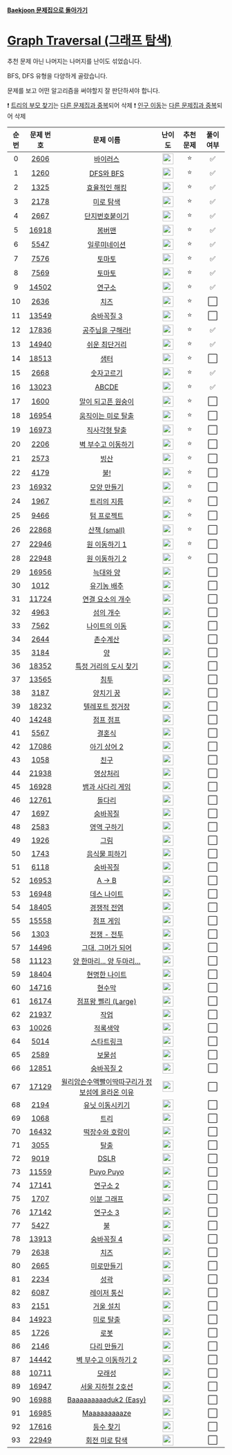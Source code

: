 **[Baekjoon 문제집으로 돌아가기](../readme.md)**

# [Graph Traversal (그래프 탐색)](https://www.acmicpc.net/workbook/view/6853)

추천 문제 아닌 나머지는 나머지를 난이도 섞었습니다.

BFS, DFS 유형을 다양하게 골랐습니다.

문제를 보고 어떤 알고리즘을 써야할지 잘 판단하셔야 합니다.

❗ [트리의 부모 찾기](https://www.acmicpc.net/problem/11725)는 [다른 문제집과 중복](../트리/트리의_부모_찾기.md)되어 삭제
❗ [인구 이동](https://www.acmicpc.net/problem/16234)는 [다른 문제집과 중복](../시뮬레이션/인구_이동.md)되어 삭제

| 순번 |                   문제 번호                    |                                               문제 이름                                               |                                난이도                                 | 추천 문제 | 풀이 여부 |
| :--: | :--------------------------------------------: | :---------------------------------------------------------------------------------------------------: | :-------------------------------------------------------------------: | :-------: | :-------: |
|  0   |  [2606](https://www.acmicpc.net/problem/2606)  |                                        [바이러스](바이러스.md)                                        | <img height="25px" src="https://static.solved.ac/tier_small/8.svg"/>  |    ⭐     |    ✅     |
|  1   |  [1260](https://www.acmicpc.net/problem/1260)  |                                       [DFS와 BFS](DFS와_BFS.md)                                       | <img height="25px" src="https://static.solved.ac/tier_small/9.svg"/>  |    ⭐     |    ✅     |
|  2   |  [1325](https://www.acmicpc.net/problem/1325)  |                                   [효율적인 해킹](효율적인_해킹.md)                                   | <img height="25px" src="https://static.solved.ac/tier_small/10.svg"/> |    ⭐     |    ✅     |
|  3   |  [2178](https://www.acmicpc.net/problem/2178)  |                                       [미로 탐색](미로_탐색.md)                                       | <img height="25px" src="https://static.solved.ac/tier_small/10.svg"/> |    ⭐     |    ✅     |
|  4   |  [2667](https://www.acmicpc.net/problem/2667)  |                                  [단지번호붙이기](단지번호붙이기.md)                                  | <img height="25px" src="https://static.solved.ac/tier_small/10.svg"/> |    ⭐     |    ✅     |
|  5   | [16918](https://www.acmicpc.net/problem/16918) |                                          [봄버맨](봄버맨.md)                                          | <img height="25px" src="https://static.solved.ac/tier_small/10.svg"/> |    ⭐     |    ✅     |
|  6   |  [5547](https://www.acmicpc.net/problem/5547)  |                                    [일루미네이션](일루미네이션.md)                                    | <img height="25px" src="https://static.solved.ac/tier_small/10.svg"/> |    ⭐     |    ✅     |
|  7   |  [7576](https://www.acmicpc.net/problem/7576)  |                                         [토마토](토마토1.md)                                          | <img height="25px" src="https://static.solved.ac/tier_small/11.svg"/> |    ⭐     |    ✅     |
|  8   |  [7569](https://www.acmicpc.net/problem/7569)  |                                         [토마토](토마토2.md)                                          | <img height="25px" src="https://static.solved.ac/tier_small/11.svg"/> |    ⭐     |    ✅     |
|  9   | [14502](https://www.acmicpc.net/problem/14502) |                                          [연구소](연구소.md)                                          | <img height="25px" src="https://static.solved.ac/tier_small/11.svg"/> |    ⭐     |    ✅     |
|  10  |  [2636](https://www.acmicpc.net/problem/2636)  |                                            [치즈](치즈.md)                                            | <img height="25px" src="https://static.solved.ac/tier_small/11.svg"/> |    ⭐     |    ⬜️    |
|  11  | [13549](https://www.acmicpc.net/problem/13549) |                                      [숨바꼭질 3](숨바꼭질_3.md)                                      | <img height="25px" src="https://static.solved.ac/tier_small/11.svg"/> |    ⭐     |    ⬜️    |
|  12  | [17836](https://www.acmicpc.net/problem/17836) |                                [공주님을 구해라!](공주님을_구해라!.md)                                | <img height="25px" src="https://static.solved.ac/tier_small/11.svg"/> |    ⭐     |    ✅     |
|  13  | [14940](https://www.acmicpc.net/problem/14940) |                                   [쉬운 최단거리](쉬운_최단거리.md)                                   | <img height="25px" src="https://static.solved.ac/tier_small/11.svg"/> |    ⭐     |    ✅     |
|  14  | [18513](https://www.acmicpc.net/problem/18513) |                                            [샘터](샘터.md)                                            | <img height="25px" src="https://static.solved.ac/tier_small/11.svg"/> |    ⭐     |    ⬜️    |
|  15  |  [2668](https://www.acmicpc.net/problem/2668)  |                                      [숫자고르기](숫자고르기.md)                                      | <img height="25px" src="https://static.solved.ac/tier_small/11.svg"/> |    ⭐     |    ✅     |
|  16  | [13023](https://www.acmicpc.net/problem/13023) |                                           [ABCDE](ABCDE.md)                                           | <img height="25px" src="https://static.solved.ac/tier_small/11.svg"/> |    ⭐     |    ✅     |
|  17  |  [1600](https://www.acmicpc.net/problem/1600)  |                              [말이 되고픈 원숭이](말이_되고픈_원숭이.md)                              | <img height="25px" src="https://static.solved.ac/tier_small/12.svg"/> |    ⭐     |    ⬜️    |
|  18  | [16954](https://www.acmicpc.net/problem/16954) |                              [움직이는 미로 탈출](움직이는_미로_탈출.md)                              | <img height="25px" src="https://static.solved.ac/tier_small/12.svg"/> |    ⭐     |    ⬜️    |
|  19  | [16973](https://www.acmicpc.net/problem/16973) |                                   [직사각형 탈출](직사각형_탈출.md)                                   | <img height="25px" src="https://static.solved.ac/tier_small/12.svg"/> |    ⭐     |    ⬜️    |
|  20  |  [2206](https://www.acmicpc.net/problem/2206)  |                              [벽 부수고 이동하기](벽_부수고_이동하기.md)                              | <img height="25px" src="https://static.solved.ac/tier_small/12.svg"/> |    ⭐     |    ⬜️    |
|  21  |  [2573](https://www.acmicpc.net/problem/2573)  |                                            [빙산](빙산.md)                                            | <img height="25px" src="https://static.solved.ac/tier_small/12.svg"/> |    ⭐     |    ⬜️    |
|  22  |  [4179](https://www.acmicpc.net/problem/4179)  |                                             [불!](불!.md)                                             | <img height="25px" src="https://static.solved.ac/tier_small/12.svg"/> |    ⭐     |    ⬜️    |
|  23  | [16932](https://www.acmicpc.net/problem/16932) |                                     [모양 만들기](모양_만들기.md)                                     | <img height="25px" src="https://static.solved.ac/tier_small/12.svg"/> |    ⭐     |    ⬜️    |
|  24  |  [1967](https://www.acmicpc.net/problem/1967)  |                                     [트리의 지름](트리의_지름.md)                                     | <img height="25px" src="https://static.solved.ac/tier_small/12.svg"/> |    ⭐     |    ⬜️    |
|  25  |  [9466](https://www.acmicpc.net/problem/9466)  |                                     [텀 프로젝트](텀_프로젝트.md)                                     | <img height="25px" src="https://static.solved.ac/tier_small/13.svg"/> |    ⭐     |    ⬜️    |
|  26  | [22868](https://www.acmicpc.net/problem/22868) |                                     [산책 (small)](산책_small.md)                                     | <img height="25px" src="https://static.solved.ac/tier_small/13.svg"/> |    ⭐     |    ⬜️    |
|  27  | [22946](https://www.acmicpc.net/problem/22946) |                                   [원 이동하기 1](원_이동하기_1.md)                                   | <img height="25px" src="https://static.solved.ac/tier_small/14.svg"/> |    ⭐     |    ⬜️    |
|  28  | [22948](https://www.acmicpc.net/problem/22948) |                                   [원 이동하기 2](원_이동하기_2.md)                                   | <img height="25px" src="https://static.solved.ac/tier_small/14.svg"/> |    ⭐     |    ⬜️    |
|  29  | [16956](https://www.acmicpc.net/problem/16956) |                                       [늑대와 양](늑대와_양.md)                                       | <img height="25px" src="https://static.solved.ac/tier_small/8.svg"/>  |           |    ⬜️    |
|  30  |  [1012](https://www.acmicpc.net/problem/1012)  |                                     [유기농 배추](유기농_배추.md)                                     | <img height="25px" src="https://static.solved.ac/tier_small/9.svg"/>  |           |    ⬜️    |
|  31  | [11724](https://www.acmicpc.net/problem/11724) |                                [연결 요소의 개수](연결_요소의_개수.md)                                | <img height="25px" src="https://static.solved.ac/tier_small/9.svg"/>  |           |    ⬜️    |
|  32  |  [4963](https://www.acmicpc.net/problem/4963)  |                                       [섬의 개수](섬의_개수.md)                                       | <img height="25px" src="https://static.solved.ac/tier_small/9.svg"/>  |           |    ⬜️    |
|  33  |  [7562](https://www.acmicpc.net/problem/7562)  |                                   [나이트의 이동](나이트의_이동.md)                                   | <img height="25px" src="https://static.solved.ac/tier_small/9.svg"/>  |           |    ⬜️    |
|  34  |  [2644](https://www.acmicpc.net/problem/2644)  |                                        [촌수계산](촌수계산.md)                                        | <img height="25px" src="https://static.solved.ac/tier_small/9.svg"/>  |           |    ⬜️    |
|  35  |  [3184](https://www.acmicpc.net/problem/3184)  |                                              [양](양.md)                                              | <img height="25px" src="https://static.solved.ac/tier_small/9.svg"/>  |           |    ⬜️    |
|  36  | [18352](https://www.acmicpc.net/problem/18352) |                           [특정 거리의 도시 찾기](특정_거리의_도시_찾기.md)                           | <img height="25px" src="https://static.solved.ac/tier_small/9.svg"/>  |           |    ⬜️    |
|  37  | [13565](https://www.acmicpc.net/problem/13565) |                                            [침투](침투.md)                                            | <img height="25px" src="https://static.solved.ac/tier_small/9.svg"/>  |           |    ⬜️    |
|  38  |  [3187](https://www.acmicpc.net/problem/3187)  |                                       [양치기 꿍](양치기_꿍.md)                                       | <img height="25px" src="https://static.solved.ac/tier_small/9.svg"/>  |           |    ⬜️    |
|  39  | [18232](https://www.acmicpc.net/problem/18232) |                                 [텔레포트 정거장](텔레포트_정거장.md)                                 | <img height="25px" src="https://static.solved.ac/tier_small/9.svg"/>  |           |    ⬜️    |
|  40  | [14248](https://www.acmicpc.net/problem/14248) |                                       [점프 점프](점프_점프.md)                                       | <img height="25px" src="https://static.solved.ac/tier_small/9.svg"/>  |           |    ⬜️    |
|  41  |  [5567](https://www.acmicpc.net/problem/5567)  |                                          [결혼식](결혼식.md)                                          | <img height="25px" src="https://static.solved.ac/tier_small/9.svg"/>  |           |    ⬜️    |
|  42  | [17086](https://www.acmicpc.net/problem/17086) |                                     [아기 상어 2](아기_상어_2.md)                                     | <img height="25px" src="https://static.solved.ac/tier_small/9.svg"/>  |           |    ⬜️    |
|  43  |  [1058](https://www.acmicpc.net/problem/1058)  |                                            [친구](친구.md)                                            | <img height="25px" src="https://static.solved.ac/tier_small/9.svg"/>  |           |    ⬜️    |
|  44  | [21938](https://www.acmicpc.net/problem/21938) |                                        [영상처리](영상처리.md)                                        | <img height="25px" src="https://static.solved.ac/tier_small/9.svg"/>  |           |    ⬜️    |
|  45  | [16928](https://www.acmicpc.net/problem/16928) |                                [뱀과 사다리 게임](뱀과_사다리_게임.md)                                | <img height="25px" src="https://static.solved.ac/tier_small/10.svg"/> |           |    ⬜️    |
|  46  | [12761](https://www.acmicpc.net/problem/12761) |                                          [돌다리](돌다리.md)                                          | <img height="25px" src="https://static.solved.ac/tier_small/10.svg"/> |           |    ⬜️    |
|  47  |  [1697](https://www.acmicpc.net/problem/1697)  |                                        [숨바꼭질](숨바꼭질.md)                                        | <img height="25px" src="https://static.solved.ac/tier_small/10.svg"/> |           |    ⬜️    |
|  48  |  [2583](https://www.acmicpc.net/problem/2583)  |                                     [영역 구하기](영역_구하기.md)                                     | <img height="25px" src="https://static.solved.ac/tier_small/10.svg"/> |           |    ⬜️    |
|  49  |  [1926](https://www.acmicpc.net/problem/1926)  |                                            [그림](그림.md)                                            | <img height="25px" src="https://static.solved.ac/tier_small/10.svg"/> |           |    ⬜️    |
|  50  |  [1743](https://www.acmicpc.net/problem/1743)  |                                   [음식물 피하기](음식물_피하기.md)                                   | <img height="25px" src="https://static.solved.ac/tier_small/10.svg"/> |           |    ⬜️    |
|  51  |  [6118](https://www.acmicpc.net/problem/6118)  |                                        [숨바꼭질](숨바꼭질.md)                                        | <img height="25px" src="https://static.solved.ac/tier_small/10.svg"/> |           |    ⬜️    |
|  52  | [16953](https://www.acmicpc.net/problem/16953) |                                            [A → B](A→B.md)                                            | <img height="25px" src="https://static.solved.ac/tier_small/10.svg"/> |           |    ⬜️    |
|  53  | [16948](https://www.acmicpc.net/problem/16948) |                                     [데스 나이트](데스_나이트.md)                                     | <img height="25px" src="https://static.solved.ac/tier_small/10.svg"/> |           |    ⬜️    |
|  54  | [18405](https://www.acmicpc.net/problem/18405) |                                     [경쟁적 전염](경쟁적_전염.md)                                     | <img height="25px" src="https://static.solved.ac/tier_small/10.svg"/> |           |    ⬜️    |
|  55  | [15558](https://www.acmicpc.net/problem/15558) |                                       [점프 게임](점프_게임.md)                                       | <img height="25px" src="https://static.solved.ac/tier_small/10.svg"/> |           |    ⬜️    |
|  56  |  [1303](https://www.acmicpc.net/problem/1303)  |                                      [전쟁 - 전투](전쟁_전투.md)                                      | <img height="25px" src="https://static.solved.ac/tier_small/10.svg"/> |           |    ⬜️    |
|  57  | [14496](https://www.acmicpc.net/problem/14496) |                               [그대, 그머가 되어](그대_그머가_되어.md)                                | <img height="25px" src="https://static.solved.ac/tier_small/10.svg"/> |           |    ⬜️    |
|  58  | [11123](https://www.acmicpc.net/problem/11123) |                          [양 한마리... 양 두마리...](양_한마리_양_두마리.md)                          | <img height="25px" src="https://static.solved.ac/tier_small/10.svg"/> |           |    ⬜️    |
|  59  | [18404](https://www.acmicpc.net/problem/18404) |                                   [현명한 나이트](현명한_나이트.md)                                   | <img height="25px" src="https://static.solved.ac/tier_small/10.svg"/> |           |    ⬜️    |
|  60  | [14716](https://www.acmicpc.net/problem/14716) |                                          [현수막](현수막.md)                                          | <img height="25px" src="https://static.solved.ac/tier_small/10.svg"/> |           |    ⬜️    |
|  61  | [16174](https://www.acmicpc.net/problem/16174) |                              [점프왕 쩰리 (Large)](점프왕_쩰리_Large.md)                              | <img height="25px" src="https://static.solved.ac/tier_small/10.svg"/> |           |    ⬜️    |
|  62  | [21937](https://www.acmicpc.net/problem/21937) |                                            [작업](작업.md)                                            | <img height="25px" src="https://static.solved.ac/tier_small/10.svg"/> |           |    ⬜️    |
|  63  | [10026](https://www.acmicpc.net/problem/10026) |                                        [적록색약](적록색약.md)                                        | <img height="25px" src="https://static.solved.ac/tier_small/11.svg"/> |           |    ⬜️    |
|  64  |  [5014](https://www.acmicpc.net/problem/5014)  |                                      [스타트링크](스타트링크.md)                                      | <img height="25px" src="https://static.solved.ac/tier_small/11.svg"/> |           |    ⬜️    |
|  65  |  [2589](https://www.acmicpc.net/problem/2589)  |                                          [보물섬](보물섬.md)                                          | <img height="25px" src="https://static.solved.ac/tier_small/11.svg"/> |           |    ⬜️    |
|  66  | [12851](https://www.acmicpc.net/problem/12851) |                                      [숨바꼭질 2](숨바꼭질_2.md)                                      | <img height="25px" src="https://static.solved.ac/tier_small/11.svg"/> |           |    ⬜️    |
|  67  | [17129](https://www.acmicpc.net/problem/17129) | [윌리암슨수액빨이딱따구리가 정보섬에 올라온 이유](윌리암슨수액빨이딱따구리가_정보섬에_올라온_이유.md) | <img height="25px" src="https://static.solved.ac/tier_small/11.svg"/> |           |    ⬜️    |
|  68  |  [2194](https://www.acmicpc.net/problem/2194)  |                                 [유닛 이동시키기](유닛_이동시키기.md)                                 | <img height="25px" src="https://static.solved.ac/tier_small/11.svg"/> |           |    ⬜️    |
|  69  |  [1068](https://www.acmicpc.net/problem/1068)  |                                            [트리](트리.md)                                            | <img height="25px" src="https://static.solved.ac/tier_small/11.svg"/> |           |    ⬜️    |
|  70  | [16432](https://www.acmicpc.net/problem/16432) |                                 [떡장수와 호랑이](떡장수와_호랑이.md)                                 | <img height="25px" src="https://static.solved.ac/tier_small/11.svg"/> |           |    ⬜️    |
|  71  |  [3055](https://www.acmicpc.net/problem/3055)  |                                            [탈출](탈출.md)                                            | <img height="25px" src="https://static.solved.ac/tier_small/12.svg"/> |           |    ⬜️    |
|  72  |  [9019](https://www.acmicpc.net/problem/9019)  |                                            [DSLR](DSLR.md)                                            | <img height="25px" src="https://static.solved.ac/tier_small/12.svg"/> |           |    ⬜️    |
|  73  | [11559](https://www.acmicpc.net/problem/11559) |                                       [Puyo Puyo](Puyo_Puyo.md)                                       | <img height="25px" src="https://static.solved.ac/tier_small/12.svg"/> |           |    ⬜️    |
|  74  | [17141](https://www.acmicpc.net/problem/17141) |                                        [연구소 2](연구소_2.md)                                        | <img height="25px" src="https://static.solved.ac/tier_small/12.svg"/> |           |    ⬜️    |
|  75  |  [1707](https://www.acmicpc.net/problem/1707)  |                                     [이분 그래프](이분_그래프.md)                                     | <img height="25px" src="https://static.solved.ac/tier_small/12.svg"/> |           |    ⬜️    |
|  76  | [17142](https://www.acmicpc.net/problem/17142) |                                        [연구소 3](연구소_3.md)                                        | <img height="25px" src="https://static.solved.ac/tier_small/12.svg"/> |           |    ⬜️    |
|  77  |  [5427](https://www.acmicpc.net/problem/5427)  |                                              [불](불.md)                                              | <img height="25px" src="https://static.solved.ac/tier_small/12.svg"/> |           |    ⬜️    |
|  78  | [13913](https://www.acmicpc.net/problem/13913) |                                      [숨바꼭질 4](숨바꼭질_4.md)                                      | <img height="25px" src="https://static.solved.ac/tier_small/12.svg"/> |           |    ⬜️    |
|  79  |  [2638](https://www.acmicpc.net/problem/2638)  |                                            [치즈](치즈.md)                                            | <img height="25px" src="https://static.solved.ac/tier_small/12.svg"/> |           |    ⬜️    |
|  80  |  [2665](https://www.acmicpc.net/problem/2665)  |                                      [미로만들기](미로만들기.md)                                      | <img height="25px" src="https://static.solved.ac/tier_small/12.svg"/> |           |    ⬜️    |
|  81  |  [2234](https://www.acmicpc.net/problem/2234)  |                                            [성곽](성곽.md)                                            | <img height="25px" src="https://static.solved.ac/tier_small/12.svg"/> |           |    ⬜️    |
|  82  |  [6087](https://www.acmicpc.net/problem/6087)  |                                     [레이저 통신](레이저_통신.md)                                     | <img height="25px" src="https://static.solved.ac/tier_small/12.svg"/> |           |    ⬜️    |
|  83  |  [2151](https://www.acmicpc.net/problem/2151)  |                                       [거울 설치](거울_설치.md)                                       | <img height="25px" src="https://static.solved.ac/tier_small/12.svg"/> |           |    ⬜️    |
|  84  | [14923](https://www.acmicpc.net/problem/14923) |                                       [미로 탈출](미로_탈출.md)                                       | <img height="25px" src="https://static.solved.ac/tier_small/12.svg"/> |           |    ⬜️    |
|  85  |  [1726](https://www.acmicpc.net/problem/1726)  |                                            [로봇](로봇.md)                                            | <img height="25px" src="https://static.solved.ac/tier_small/13.svg"/> |           |    ⬜️    |
|  86  |  [2146](https://www.acmicpc.net/problem/2146)  |                                     [다리 만들기](다리_만들기.md)                                     | <img height="25px" src="https://static.solved.ac/tier_small/13.svg"/> |           |    ⬜️    |
|  87  | [14442](https://www.acmicpc.net/problem/14442) |                            [벽 부수고 이동하기 2](벽_부수고_이동하기_2.md)                            | <img height="25px" src="https://static.solved.ac/tier_small/13.svg"/> |           |    ⬜️    |
|  88  | [10711](https://www.acmicpc.net/problem/10711) |                                          [모래성](모래성.md)                                          | <img height="25px" src="https://static.solved.ac/tier_small/13.svg"/> |           |    ⬜️    |
|  89  | [16947](https://www.acmicpc.net/problem/16947) |                               [서울 지하철 2호선](서울_지하철_2호선.md)                               | <img height="25px" src="https://static.solved.ac/tier_small/13.svg"/> |           |    ⬜️    |
|  90  | [16988](https://www.acmicpc.net/problem/16988) |                            [Baaaaaaaaaduk2 (Easy)](Baaaaaaaaaduk2_Easy.md)                            | <img height="25px" src="https://static.solved.ac/tier_small/13.svg"/> |           |    ⬜️    |
|  91  | [16985](https://www.acmicpc.net/problem/16985) |                                    [Maaaaaaaaaze](Maaaaaaaaaze.md)                                    | <img height="25px" src="https://static.solved.ac/tier_small/13.svg"/> |           |    ⬜️    |
|  92  | [17616](https://www.acmicpc.net/problem/17616) |                                       [등수 찾기](등수_찾기.md)                                       | <img height="25px" src="https://static.solved.ac/tier_small/13.svg"/> |           |    ⬜️    |
|  93  | [22949](https://www.acmicpc.net/problem/22949) |                                  [회전 미로 탐색](회전_미로_탐색.md)                                  | <img height="25px" src="https://static.solved.ac/tier_small/15.svg"/> |           |    ⬜️    |

